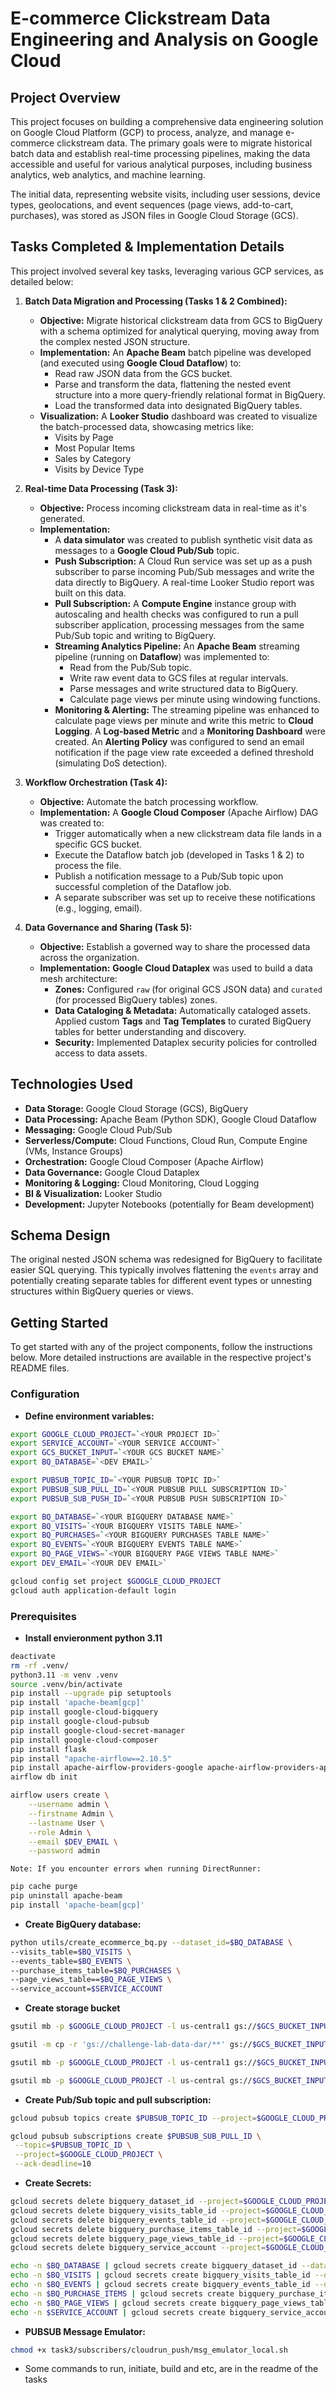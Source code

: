 # E-commerce Clickstream Data Engineering and Analysis on Google Cloud

## Project Overview
This project focuses on building a comprehensive data engineering solution on Google Cloud Platform (GCP) to process, analyze, and manage e-commerce clickstream data. The primary goals were to migrate historical batch data and establish real-time processing pipelines, making the data accessible and useful for various analytical purposes, including business analytics, web analytics, and machine learning.

The initial data, representing website visits, including user sessions, device types, geolocations, and event sequences (page views, add-to-cart, purchases), was stored as JSON files in Google Cloud Storage (GCS).

## Tasks Completed & Implementation Details

This project involved several key tasks, leveraging various GCP services, as detailed below:

1.  **Batch Data Migration and Processing (Tasks 1 & 2 Combined):**
    *   **Objective:** Migrate historical clickstream data from GCS to BigQuery with a schema optimized for analytical querying, moving away from the complex nested JSON structure.
    *   **Implementation:** An **Apache Beam** batch pipeline was developed (and executed using **Google Cloud Dataflow**) to:
        *   Read raw JSON data from the GCS bucket.
        *   Parse and transform the data, flattening the nested event structure into a more query-friendly relational format in BigQuery.
        *   Load the transformed data into designated BigQuery tables.
    *   **Visualization:** A **Looker Studio** dashboard was created to visualize the batch-processed data, showcasing metrics like:
        *   Visits by Page
        *   Most Popular Items
        *   Sales by Category
        *   Visits by Device Type

2.  **Real-time Data Processing (Task 3):**
    *   **Objective:** Process incoming clickstream data in real-time as it's generated.
    *   **Implementation:**
        *   A **data simulator** was created to publish synthetic visit data as messages to a **Google Cloud Pub/Sub** topic.
        *   **Push Subscription:** A Cloud Run service was set up as a push subscriber to parse incoming Pub/Sub messages and write the data directly to BigQuery. A real-time Looker Studio report was built on this data.
        *   **Pull Subscription:** A **Compute Engine** instance group with autoscaling and health checks was configured to run a pull subscriber application, processing messages from the same Pub/Sub topic and writing to BigQuery.
        *   **Streaming Analytics Pipeline:** An **Apache Beam** streaming pipeline (running on **Dataflow**) was implemented to:
            *   Read from the Pub/Sub topic.
            *   Write raw event data to GCS files at regular intervals.
            *   Parse messages and write structured data to BigQuery.
            *   Calculate page views per minute using windowing functions.
        *   **Monitoring & Alerting:** The streaming pipeline was enhanced to calculate page views per minute and write this metric to **Cloud Logging**. A **Log-based Metric** and a **Monitoring Dashboard** were created. An **Alerting Policy** was configured to send an email notification if the page view rate exceeded a defined threshold (simulating DoS detection).

3.  **Workflow Orchestration (Task 4):**
    *   **Objective:** Automate the batch processing workflow.
    *   **Implementation:** A **Google Cloud Composer** (Apache Airflow) DAG was created to:
        *   Trigger automatically when a new clickstream data file lands in a specific GCS bucket.
        *   Execute the Dataflow batch job (developed in Tasks 1 & 2) to process the file.
        *   Publish a notification message to a Pub/Sub topic upon successful completion of the Dataflow job.
        *   A separate subscriber was set up to receive these notifications (e.g., logging, email).

4.  **Data Governance and Sharing (Task 5):**
    *   **Objective:** Establish a governed way to share the processed data across the organization.
    *   **Implementation:** **Google Cloud Dataplex** was used to build a data mesh architecture:
        *   **Zones:** Configured `raw` (for original GCS JSON data) and `curated` (for processed BigQuery tables) zones.
        *   **Data Cataloging & Metadata:** Automatically cataloged assets. Applied custom **Tags** and **Tag Templates** to curated BigQuery tables for better understanding and discovery.
        *   **Security:** Implemented Dataplex security policies for controlled access to data assets.

## Technologies Used

*   **Data Storage:** Google Cloud Storage (GCS), BigQuery
*   **Data Processing:** Apache Beam (Python SDK), Google Cloud Dataflow
*   **Messaging:** Google Cloud Pub/Sub
*   **Serverless/Compute:** Cloud Functions, Cloud Run, Compute Engine (VMs, Instance Groups)
*   **Orchestration:** Google Cloud Composer (Apache Airflow)
*   **Data Governance:** Google Cloud Dataplex
*   **Monitoring & Logging:** Cloud Monitoring, Cloud Logging
*   **BI & Visualization:** Looker Studio
*   **Development:** Jupyter Notebooks (potentially for Beam development)

## Schema Design

The original nested JSON schema was redesigned for BigQuery to facilitate easier SQL querying. This typically involves flattening the `events` array and potentially creating separate tables for different event types or unnesting structures within BigQuery queries or views.

## Getting Started

To get started with any of the project components, follow the instructions below. More detailed instructions are available in the respective project's README files.

### Configuration
* **Define environment variables:**
```bash
export GOOGLE_CLOUD_PROJECT=`<YOUR PROJECT ID>`
export SERVICE_ACCOUNT=`<YOUR SERVICE ACCOUNT>`
export GCS_BUCKET_INPUT=`<YOUR GCS BUCKET NAME>`
export BQ_DATABASE=`<DEV EMAIL>`

export PUBSUB_TOPIC_ID=`<YOUR PUBSUB TOPIC ID>`
export PUBSUB_SUB_PULL_ID=`<YOUR PUBSUB PULL SUBSCRIPTION ID>`
export PUBSUB_SUB_PUSH_ID=`<YOUR PUBSUB PUSH SUBSCRIPTION ID>`

export BQ_DATABASE=`<YOUR BIGQUERY DATABASE NAME>`
export BQ_VISITS=`<YOUR BIGQUERY VISITS TABLE NAME>`
export BQ_PURCHASES=`<YOUR BIGQUERY PURCHASES TABLE NAME>`
export BQ_EVENTS=`<YOUR BIGQUERY EVENTS TABLE NAME>`
export BQ_PAGE_VIEWS=`<YOUR BIGQUERY PAGE VIEWS TABLE NAME>`
export DEV_EMAIL=`<YOUR DEV EMAIL>`

gcloud config set project $GOOGLE_CLOUD_PROJECT
gcloud auth application-default login
```

### Prerequisites
* **Install envieronment python 3.11**
```bash
deactivate
rm -rf .venv/
python3.11 -m venv .venv
source .venv/bin/activate
pip install --upgrade pip setuptools
pip install 'apache-beam[gcp]'
pip install google-cloud-bigquery
pip install google-cloud-pubsub
pip install google-cloud-secret-manager
pip install google-cloud-composer
pip install flask
pip install "apache-airflow==2.10.5"
pip install apache-airflow-providers-google apache-airflow-providers-apache-beam
airflow db init

airflow users create \
    --username admin \
    --firstname Admin \
    --lastname User \
    --role Admin \
    --email $DEV_EMAIL \
    --password admin
```
`Note: If you encounter errors when running DirectRunner:`

```bash
pip cache purge
pip uninstall apache-beam
pip install 'apache-beam[gcp]'
```

* **Create BigQuery database:**
```bash
python utils/create_ecommerce_bq.py --dataset_id=$BQ_DATABASE \
--visits_table=$BQ_VISITS \
--events_table=$BQ_EVENTS \
--purchase_items_table=$BQ_PURCHASES \
--page_views_table==$BQ_PAGE_VIEWS \
--service_account=$SERVICE_ACCOUNT

```

* **Create storage bucket**
```bash
gsutil mb -p $GOOGLE_CLOUD_PROJECT -l us-central1 gs://$GCS_BUCKET_INPUT

gsutil -m cp -r 'gs://challenge-lab-data-dar/**' gs://$GCS_BUCKET_INPUT/

gsutil mb -p $GOOGLE_CLOUD_PROJECT -l us-central1 gs://$GCS_BUCKET_INPUT-dataflow-temp

gsutil mb -p $GOOGLE_CLOUD_PROJECT -l us-central gs://$GCS_BUCKET_INPUT-dataflow-staging
```

* **Create Pub/Sub topic and pull subscription:**
```bash
gcloud pubsub topics create $PUBSUB_TOPIC_ID --project=$GOOGLE_CLOUD_PROJECT

gcloud pubsub subscriptions create $PUBSUB_SUB_PULL_ID \
 --topic=$PUBSUB_TOPIC_ID \
 --project=$GOOGLE_CLOUD_PROJECT \
 --ack-deadline=10
```

* **Create Secrets:**
```bash
gcloud secrets delete bigquery_dataset_id --project=$GOOGLE_CLOUD_PROJECT --quiet
gcloud secrets delete bigquery_visits_table_id --project=$GOOGLE_CLOUD_PROJECT --quiet
gcloud secrets delete bigquery_events_table_id --project=$GOOGLE_CLOUD_PROJECT --quiet
gcloud secrets delete bigquery_purchase_items_table_id --project=$GOOGLE_CLOUD_PROJECT --quiet
gcloud secrets delete bigquery_page_views_table_id --project=$GOOGLE_CLOUD_PROJECT --quiet
gcloud secrets delete bigquery_service_account --project=$GOOGLE_CLOUD_PROJECT --quiet

echo -n $BQ_DATABASE | gcloud secrets create bigquery_dataset_id --data-file=- --project=$GOOGLE_CLOUD_PROJECT
echo -n $BQ_VISITS | gcloud secrets create bigquery_visits_table_id --data-file=- --project=$GOOGLE_CLOUD_PROJECT
echo -n $BQ_EVENTS | gcloud secrets create bigquery_events_table_id --data-file=- --project=$GOOGLE_CLOUD_PROJECT
echo -n $BQ_PURCHASE_ITEMS | gcloud secrets create bigquery_purchase_items_table_id --data-file=- --project=$GOOGLE_CLOUD_PROJECT
echo -n $BQ_PAGE_VIEWS | gcloud secrets create bigquery_page_views_table_id --data-file=- --project=$GOOGLE_CLOUD_PROJECT
echo -n $SERVICE_ACCOUNT | gcloud secrets create bigquery_service_account --data-file=- --project=$GOOGLE_CLOUD_PROJECT

```
* **PUBSUB Message Emulator:**
```bash
chmod +x task3/subscribers/cloudrun_push/msg_emulator_local.sh
```

* Some commands to run, initiate, build and etc, are in the readme of the tasks